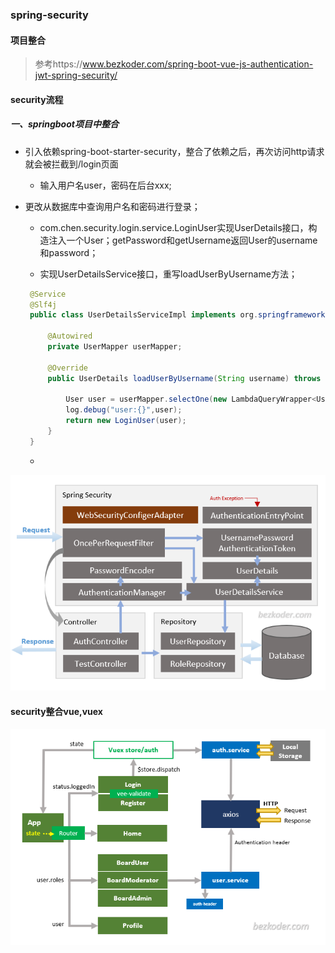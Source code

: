 ### spring-security

#### 项目整合

> 参考https://www.bezkoder.com/spring-boot-vue-js-authentication-jwt-spring-security/



#### security流程

##### 一、springboot项目中整合

- 引入依赖spring-boot-starter-security，整合了依赖之后，再次访问http请求就会被拦截到/login页面

  - 输入用户名user，密码在后台xxx;

- 更改从数据库中查询用户名和密码进行登录；

  - com.chen.security.login.service.LoginUser实现UserDetails接口，构造注入一个User；getPassword和getUsername返回User的username和password；

  - 实现UserDetailsService接口，重写loadUserByUsername方法；
  
   ```java
    @Service
    @Slf4j
    public class UserDetailsServiceImpl implements org.springframework.security.core.userdetails.UserDetailsService {
    
        @Autowired
        private UserMapper userMapper;
    
        @Override
        public UserDetails loadUserByUsername(String username) throws UsernameNotFoundException {
            
            User user = userMapper.selectOne(new LambdaQueryWrapper<User>().eq(User::getUserName, username));
            log.debug("user:{}",user);
            return new LoginUser(user);
        }
    }
   ```

  - 

![spring-boot-authentication-spring-security-architecture](ReadMe.assets/spring-boot-authentication-spring-security-architecture.png)

#### security整合vue,vuex

![vuejs-jwt-authentication-vuex-project-overview](ReadMe.assets/vuejs-jwt-authentication-vuex-project-overview.png)
